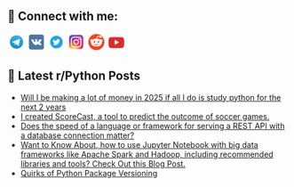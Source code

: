 ## 🔎 Connect with me:
[<img src="https://github.com/bullbesh/bullbesh/blob/main/images/Telegram.png" width="32" height="32" />](https://t.me/bullbesh)
[<img src="https://github.com/bullbesh/bullbesh/blob/main/images/VK.png" width="32" height="32" />](https://vk.com/bullbesh)
[<img src="https://github.com/bullbesh/bullbesh/blob/main/images/Twitter.png" width="32" height="32" />](https://twitter.com/bullbesh1)
[<img src="https://github.com/bullbesh/bullbesh/blob/main/images/Instagram.png" width="32" height="32" />](https://www.instagram.com/bullbesh)
[<img src="https://github.com/bullbesh/bullbesh/blob/main/images/Reddit.png" width="32" height="32" />](https://www.reddit.com/user/bullbesh)
[<img src="https://github.com/bullbesh/bullbesh/blob/main/images/YouTube.png" width="32" height="32" />](https://www.youtube.com/channel/UCtfjRs6uzgq5mfm8S06WTcg)

## 📕 Latest r/Python Posts
<!-- BLOG-POST-LIST:START -->
- [Will I be making a lot of money in 2025 if all I do is study python for the next 2 years](https://www.reddit.com/r/Python/comments/15hazvr/will_i_be_making_a_lot_of_money_in_2025_if_all_i/)
- [I created ScoreCast, a tool to predict the outcome of soccer games.](https://www.reddit.com/r/Python/comments/15h9thk/i_created_scorecast_a_tool_to_predict_the_outcome/)
- [Does the speed of a language or framework for serving a REST API with a database connection matter?](https://www.reddit.com/r/Python/comments/15h91pb/does_the_speed_of_a_language_or_framework_for/)
- [Want to Know About, how to use Jupyter Notebook with big data frameworks like Apache Spark and Hadoop, including recommended libraries and tools? Check Out this Blog Post.](https://www.reddit.com/r/Python/comments/15h7au5/want_to_know_about_how_to_use_jupyter_notebook/)
- [Quirks of Python Package Versioning](https://www.reddit.com/r/Python/comments/15h76rh/quirks_of_python_package_versioning/)
<!-- BLOG-POST-LIST:END -->
